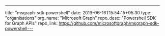 ---
title: "msgraph-sdk-powershell"
date: 2019-06-16T15:54:15+05:30
type: "organisations"
org_name: "Microsoft Graph"
repo_desc: "Powershell SDK for Graph APIs"
repo_link: https://github.com/microsoftgraph/msgraph-sdk-powershell---